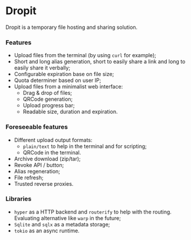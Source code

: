 # Dropit

Dropit is a temporary file hosting and sharing solution.

### Features

- Upload files from the terminal (by using `curl` for example);
- Short and long alias generation, short to easily share a link and long to easily share it verbally;
- Configurable expiration base on file size;
- Quota determiner based on user IP;
- Upload files from a minimalist web interface:
    - Drag & drop of files;
    - QRCode generation;
    - Upload progress bar;  
    - Readable size, duration and expiration.
    
### Foreseeable features

- Different upload output formats:
    - `plain/text` to help in the terminal and for scripting;
    - QRCode in the terminal.
- Archive download (zip/tar);
- Revoke API / button;
- Alias regeneration;
- File refresh;
- Trusted reverse proxies.

### Libraries

- `hyper` as a HTTP backend and `routerify` to help with the routing. Evaluating alternative like `warp` in the future;
- `Sqlite` and `sqlx` as a metadata storage;
- `tokio` as an async runtime.

